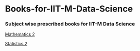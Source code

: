 # Books-for-IIT-M-Data-Science
### Subject wise prescribed books for IIT-M Data Science

[Mathematics 2](https://github.com/blurrydev/Books-for-IIT-M-Data-Science/blob/main/Mathematics%202/README.md)

[Statistics 2](https://github.com/blurrydev/Books-for-IIT-M-Data-Science/blob/main/Statistics%202/README.md)


